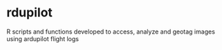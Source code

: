 # rdupilot
R scripts and functions developed to access, analyze and geotag images using ardupilot flight logs
